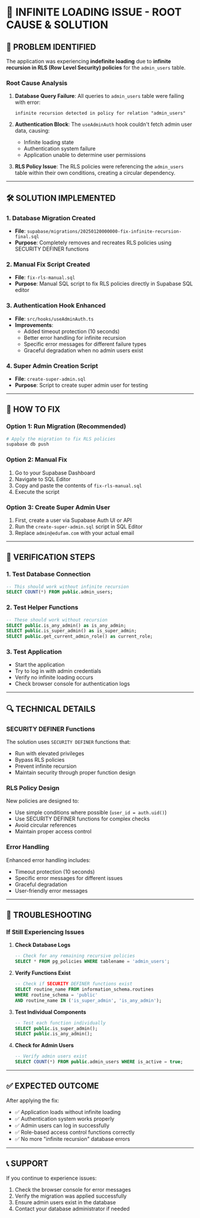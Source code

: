 # 🔧 INFINITE LOADING ISSUE - ROOT CAUSE & SOLUTION

## 🎯 **PROBLEM IDENTIFIED**

The application was experiencing **indefinite loading** due to **infinite recursion in RLS (Row Level Security) policies** for the `admin_users` table.

### **Root Cause Analysis**

1. **Database Query Failure**: All queries to `admin_users` table were failing with error:

   ```
   infinite recursion detected in policy for relation "admin_users"
   ```

2. **Authentication Block**: The `useAdminAuth` hook couldn't fetch admin user data, causing:

   - Infinite loading state
   - Authentication system failure
   - Application unable to determine user permissions

3. **RLS Policy Issue**: The RLS policies were referencing the `admin_users` table within their own conditions, creating a circular dependency.

---

## 🛠️ **SOLUTION IMPLEMENTED**

### **1. Database Migration Created**

- **File**: `supabase/migrations/20250120000000-fix-infinite-recursion-final.sql`
- **Purpose**: Completely removes and recreates RLS policies using SECURITY DEFINER functions

### **2. Manual Fix Script Created**

- **File**: `fix-rls-manual.sql`
- **Purpose**: Manual SQL script to fix RLS policies directly in Supabase SQL editor

### **3. Authentication Hook Enhanced**

- **File**: `src/hooks/useAdminAuth.ts`
- **Improvements**:
  - Added timeout protection (10 seconds)
  - Better error handling for infinite recursion
  - Specific error messages for different failure types
  - Graceful degradation when no admin users exist

### **4. Super Admin Creation Script**

- **File**: `create-super-admin.sql`
- **Purpose**: Script to create super admin user for testing

---

## 🔧 **HOW TO FIX**

### **Option 1: Run Migration (Recommended)**

```bash
# Apply the migration to fix RLS policies
supabase db push
```

### **Option 2: Manual Fix**

1. Go to your Supabase Dashboard
2. Navigate to SQL Editor
3. Copy and paste the contents of `fix-rls-manual.sql`
4. Execute the script

### **Option 3: Create Super Admin User**

1. First, create a user via Supabase Auth UI or API
2. Run the `create-super-admin.sql` script in SQL Editor
3. Replace `admin@edufam.com` with your actual email

---

## 🧪 **VERIFICATION STEPS**

### **1. Test Database Connection**

```sql
-- This should work without infinite recursion
SELECT COUNT(*) FROM public.admin_users;
```

### **2. Test Helper Functions**

```sql
-- These should work without recursion
SELECT public.is_any_admin() as is_any_admin;
SELECT public.is_super_admin() as is_super_admin;
SELECT public.get_current_admin_role() as current_role;
```

### **3. Test Application**

- Start the application
- Try to log in with admin credentials
- Verify no infinite loading occurs
- Check browser console for authentication logs

---

## 🔍 **TECHNICAL DETAILS**

### **SECURITY DEFINER Functions**

The solution uses `SECURITY DEFINER` functions that:

- Run with elevated privileges
- Bypass RLS policies
- Prevent infinite recursion
- Maintain security through proper function design

### **RLS Policy Design**

New policies are designed to:

- Use simple conditions where possible (`user_id = auth.uid()`)
- Use SECURITY DEFINER functions for complex checks
- Avoid circular references
- Maintain proper access control

### **Error Handling**

Enhanced error handling includes:

- Timeout protection (10 seconds)
- Specific error messages for different issues
- Graceful degradation
- User-friendly error messages

---

## 🚨 **TROUBLESHOOTING**

### **If Still Experiencing Issues**

1. **Check Database Logs**

   ```sql
   -- Check for any remaining recursive policies
   SELECT * FROM pg_policies WHERE tablename = 'admin_users';
   ```

2. **Verify Functions Exist**

   ```sql
   -- Check if SECURITY DEFINER functions exist
   SELECT routine_name FROM information_schema.routines
   WHERE routine_schema = 'public'
   AND routine_name IN ('is_super_admin', 'is_any_admin');
   ```

3. **Test Individual Components**

   ```sql
   -- Test each function individually
   SELECT public.is_super_admin();
   SELECT public.is_any_admin();
   ```

4. **Check for Admin Users**
   ```sql
   -- Verify admin users exist
   SELECT COUNT(*) FROM public.admin_users WHERE is_active = true;
   ```

---

## ✅ **EXPECTED OUTCOME**

After applying the fix:

- ✅ Application loads without infinite loading
- ✅ Authentication system works properly
- ✅ Admin users can log in successfully
- ✅ Role-based access control functions correctly
- ✅ No more "infinite recursion" database errors

---

## 📞 **SUPPORT**

If you continue to experience issues:

1. Check the browser console for error messages
2. Verify the migration was applied successfully
3. Ensure admin users exist in the database
4. Contact your database administrator if needed
